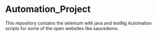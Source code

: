 # Automation_Project
This repository contains the selenium with java and testNg Automation scripts for some of the open websites like saucedemo.
